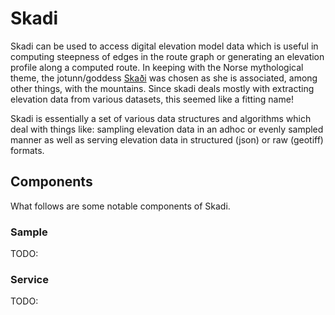 # Skadi

Skadi can be used to access digital elevation model data which is useful in computing steepness of edges in the route graph or generating an elevation profile along a computed route. In keeping with the Norse mythological theme, the jotunn/goddess [Skaði](http://en.wikipedia.org/wiki/Skaði) was chosen as she is associated, among other things, with the mountains. Since skadi deals mostly with extracting elevation data from various datasets, this seemed like a fitting name!

Skadi is essentially a set of various data structures and algorithms which deal with things like: sampling elevation data in an adhoc or evenly sampled manner as well as serving elevation data in structured (json) or raw (geotiff) formats.

## Components ##

What follows are some notable components of Skadi.

### Sample ###

TODO:

### Service ###

TODO:
